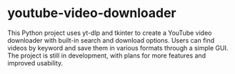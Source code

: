 # youtube-video-downloader
This Python project uses yt-dlp and tkinter to create a YouTube video downloader with built-in search and download options. Users can find videos by keyword and save them in various formats through a simple GUI. The project is still in development, with plans for more features and improved usability.

